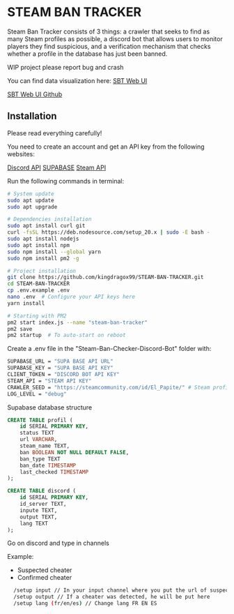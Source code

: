 ﻿# STEAM BAN TRACKER

Steam Ban Tracker consists of 3 things: a crawler that seeks to find as many Steam profiles as possible, a discord bot that allows users to monitor players they find suspicious, and a verification mechanism that checks whether a profile in the database has just been banned.

WIP project please report bug and crash

You can find data visualization here: [SBT Web UI](https://steam-ban-tracker-web-ui.vercel.app/)

[SBT Web UI Github](https://github.com/kingdragox99/STEAM-BAN-TRACKER-WEB-UI)

## Installation

Please read everything carefully!

You need to create an account and get an API key from the following websites:

[Discord API](https://discord.com/developers/applications)
[SUPABASE](https://www.supabase.com/)
[Steam API](https://steamcommunity.com/dev/apikey)

Run the following commands in terminal:

```bash
# System update
sudo apt update
sudo apt upgrade

# Dependencies installation
sudo apt install curl git
curl -fsSL https://deb.nodesource.com/setup_20.x | sudo -E bash -
sudo apt install nodejs
sudo apt install npm
sudo npm install --global yarn
sudo npm install pm2 -g

# Project installation
git clone https://github.com/kingdragox99/STEAM-BAN-TRACKER.git
cd STEAM-BAN-TRACKER
cp .env.example .env
nano .env  # Configure your API keys here
yarn install

# Starting with PM2
pm2 start index.js --name "steam-ban-tracker"
pm2 save
pm2 startup  # To auto-start on reboot
```

Create a .env file in the "Steam-Ban-Checker-Discord-Bot" folder with:

```bash
SUPABASE_URL = "SUPA BASE API URL"
SUPABASE_KEY = "SUPA BASE API KEY"
CLIENT_TOKEN = "DISCORD BOT API KEY"
STEAM_API = "STEAM API KEY"
CRAWLER_SEED = "https://steamcommunity.com/id/El_Papite/" # Steam profile URL
LOG_LEVEL = "debug"
```

Supabase database structure

```sql
CREATE TABLE profil (
    id SERIAL PRIMARY KEY,
    status TEXT
    url VARCHAR,
    steam_name TEXT,
    ban BOOLEAN NOT NULL DEFAULT FALSE,
    ban_type TEXT
    ban_date TIMESTAMP
    last_checked TIMESTAMP
);

CREATE TABLE discord (
    id SERIAL PRIMARY KEY,
    id_server TEXT,
    inpute TEXT,
    output TEXT,
    lang TEXT
);
```

Go on discord and type in channels

Example:

- Suspected cheater
- Confirmed cheater

```bash
  /setup input // In your input channel where you put the url of suspected cheaters
  /setup output // If a cheater was detected, he will be put here
  /setup lang (fr/en/es) // Change lang FR EN ES
```
